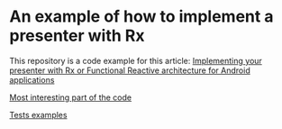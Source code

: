 # An example of how to implement a presenter with Rx

This repository is a code example for this article: [Implementing your presenter with Rx or Functional Reactive architecture for Android applications](https://rongi.github.io/kotlin-blog/rx-presenter.html)

[Most interesting part of the code](https://github.com/rongi/rx-presenter/tree/master/app/src/main/java/com/github/rongi/rxpresenter/example/app/main)

[Tests examples](https://github.com/rongi/rx-presenter/blob/master/app/src/test/java/com/github/rongi/rxpresenter/example/app/main/MainViewModelTest.kt)
